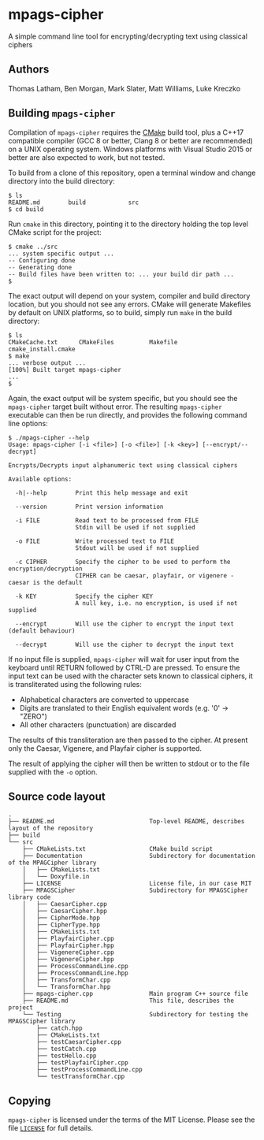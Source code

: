 # mpags-cipher
A simple command line tool for encrypting/decrypting text using classical ciphers

## Authors
Thomas Latham, Ben Morgan, Mark Slater, Matt Williams, Luke Kreczko

## Building `mpags-cipher`
Compilation of `mpags-cipher` requires the [CMake](http://www.cmake.org)
build tool, plus a C++17 compatible compiler (GCC 8 or better, Clang 8
or better are recommended) on a UNIX operating system.
Windows platforms with Visual Studio 2015 or better are also expected to
work, but not tested.

To build from a clone of this repository, open a terminal window
and change directory into the build directory:
```
$ ls
README.md        build            src 
$ cd build
```

Run `cmake` in this directory, pointing it to the directory holding the top 
level CMake script for the project:
```
$ cmake ../src
... system specific output ... 
-- Configuring done
-- Generating done
-- Build files have been written to: ... your build dir path ... 
$
```

The exact output will depend on your system, compiler and build directory
location, but you should not see any errors. CMake will generate
Makefiles by default on UNIX platforms, so to build, simply run `make`
in the build directory:

```
$ ls
CMakeCache.txt      CMakeFiles          Makefile            cmake_install.cmake
$ make
... verbose output ... 
[100%] Built target mpags-cipher
...
$
```

Again, the exact output will be system specific, but you should see the 
`mpags-cipher` target built without error. The resulting `mpags-cipher`
executable can then be run directly, and provides the following command
line options:
```
$ ./mpags-cipher --help
Usage: mpags-cipher [-i <file>] [-o <file>] [-k <key>] [--encrypt/--decrypt]

Encrypts/Decrypts input alphanumeric text using classical ciphers

Available options:

  -h|--help        Print this help message and exit

  --version        Print version information

  -i FILE          Read text to be processed from FILE
                   Stdin will be used if not supplied

  -o FILE          Write processed text to FILE
                   Stdout will be used if not supplied

  -c CIPHER        Specify the cipher to be used to perform the encryption/decryption
                   CIPHER can be caesar, playfair, or vigenere - caesar is the default

  -k KEY           Specify the cipher KEY
                   A null key, i.e. no encryption, is used if not supplied

  --encrypt        Will use the cipher to encrypt the input text (default behaviour)

  --decrypt        Will use the cipher to decrypt the input text
```

If no input file is supplied, `mpags-cipher` will wait for user input
from the keyboard until RETURN followed by CTRL-D are pressed.
To ensure the input text can be used with the character sets known to
classical ciphers, it is transliterated using the following rules:

- Alphabetical characters are converted to uppercase
- Digits are translated to their English equivalent words (e.g. '0' -> "ZERO")
- All other characters (punctuation) are discarded

The results of this transliteration are then passed to the cipher.
At present only the Caesar, Vigenere, and Playfair cipher is supported.

The result of applying the cipher will then be written to stdout or to the
file supplied with the `-o` option.

## Source code layout
```
.
├── README.md                           Top-level README, describes layout of the repository
├── build
└── src
    ├── CMakeLists.txt                  CMake build script
    ├── Documentation                   Subdirectory for documentation of the MPAGCipher library
    │   ├── CMakeLists.txt
    │   └── Doxyfile.in
    ├── LICENSE                         License file, in our case MIT
    ├── MPAGSCipher                     Subdirectory for MPAGSCipher library code
    │   ├── CaesarCipher.cpp
    │   ├── CaesarCipher.hpp
    │   ├── CipherMode.hpp
    │   ├── CipherType.hpp
    │   ├── CMakeLists.txt
    │   ├── PlayfairCipher.cpp
    │   ├── PlayfairCipher.hpp
    │   ├── VigenereCipher.cpp
    │   ├── VigenereCipher.hpp
    │   ├── ProcessCommandLine.cpp
    │   ├── ProcessCommandLine.hpp
    │   ├── TransformChar.cpp
    │   └── TransformChar.hpp
    ├── mpags-cipher.cpp                Main program C++ source file
    ├── README.md                       This file, describes the project
    └── Testing                         Subdirectory for testing the MPAGSCipher library
        ├── catch.hpp
        ├── CMakeLists.txt
        ├── testCaesarCipher.cpp
        ├── testCatch.cpp
        ├── testHello.cpp
        ├── testPlayfairCipher.cpp
        ├── testProcessCommandLine.cpp
        └── testTransformChar.cpp
```

## Copying
`mpags-cipher` is licensed under the terms of the MIT License.
Please see the file [`LICENSE`](LICENSE) for full details.